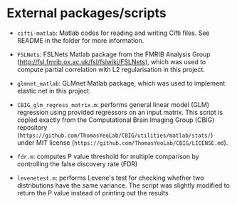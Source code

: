 # External packages/scripts

- `cifti-matlab`: Matlab codes for reading and writing Cifti files. See README in the folder for more information.

- `FSLNets`: FSLNets Matlab package from the FMRIB Analysis Group (http://fsl.fmrib.ox.ac.uk/fsl/fslwiki/FSLNets), which was used to compute partial correlation with L2 regularisation in this project.

- `glmnet_matlab`: GLMnet Matlab package, which was used to implement elastic net in this project.

- `CBIG_glm_regress_matrix.m`: performs general linear model (GLM) regression using provided regressors on an input matrix. This script is copied exactly from the Computational Brain Imaging Group (CBIG) repository (`https://github.com/ThomasYeoLab/CBIG/utilities/matlab/stats/`) under MIT license (`https://github.com/ThomasYeoLab/CBIG/LICENSE.md`).

- `fdr.m`: computes P value threshold for multiple comparison by controlling the false discovery rate (FDR)

- `levenetest.m`: performs Levene's test for checking whether two distributions have the same variance. The script was slightly modified to return the P value instead of printing out the results